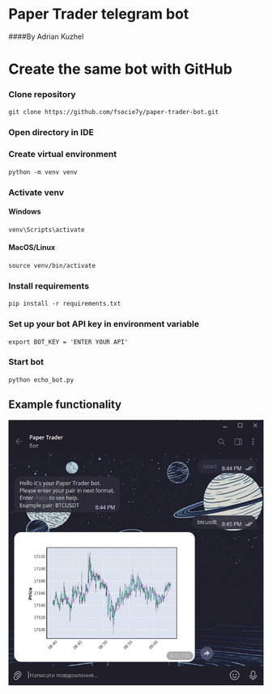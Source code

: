 # Paper Trader telegram bot
####By Adrian Kuzhel

# Create the same bot with GitHub

### Clone repository
```shell 
git clone https://github.com/fsocie7y/paper-trader-bot.git
```
### Open directory in IDE
### Create virtual environment
```shell 
python -m venv venv
```
### Activate venv
#### Windows
```shell 
venv\Scripts\activate
```
#### MacOS/Linux
```shell 
source venv/bin/activate
```
### Install requirements
```shell 
pip install -r requirements.txt
```
### Set up your bot API key in environment variable
```shell 
export BOT_KEY = 'ENTER YOUR API'
```
### Start bot
```shell 
python echo_bot.py
```

## Example functionality
![img.png](img.png)